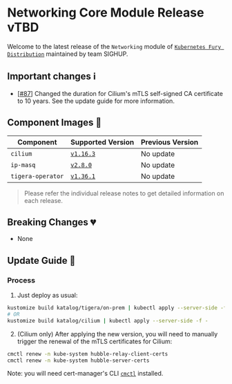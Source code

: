 # Networking Core Module Release vTBD

Welcome to the latest release of the `Networking` module of [`Kubernetes Fury Distribution`](https://github.com/sighupio/fury-distribution) maintained by team SIGHUP.

## Important changes ℹ️

- [[#87](https://github.com/sighupio/fury-kubernetes-networking/pull/87)] Changed the duration for Cilium's mTLS self-signed CA certificate to 10 years. See the update guide for more information.

## Component Images 🚢

| Component         | Supported Version                                                                | Previous Version |
| ----------------- | -------------------------------------------------------------------------------- | ---------------- |
| `cilium`          | [`v1.16.3`](https://github.com/cilium/cilium/releases/tag/v1.15.2)               | No update        |
| `ip-masq`         | [`v2.8.0`](https://github.com/kubernetes-sigs/ip-masq-agent/releases/tag/v2.8.0) | No update        |
| `tigera-operator` | [`v1.36.1`](https://github.com/tigera/operator/releases/tag/v1.36.1)             | No update        |

> Please refer the individual release notes to get detailed information on each release.

## Breaking Changes 💔

- None

## Update Guide 🦮

### Process

1. Just deploy as usual:

```bash
kustomize build katalog/tigera/on-prem | kubectl apply --server-side -f -
# OR
kustomize build katalog/cilium | kubectl apply --server-side -f -
```

2. (Cilium only) After applying the new version, you will need to manually trigger the renewal of the mTLS certificates for Cilium:

```bash
cmctl renew -n kube-system hubble-relay-client-certs
cmctl renew -n kube-system hubble-server-certs
```

Note: you will need cert-manager's CLI [`cmctl`](https://cert-manager.io/docs/reference/cmctl/) installed.
